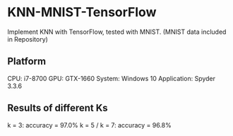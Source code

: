 # KNN-MNIST-TensorFlow
Implement KNN with TensorFlow, tested with MNIST. (MNIST data included in Repository)
## Platform
CPU: i7-8700
GPU: GTX-1660
System: Windows 10
Application: Spyder 3.3.6
## Results of different Ks
k = 3: accuracy = 97.0%
k = 5 / k = 7: accuracy = 96.8%
